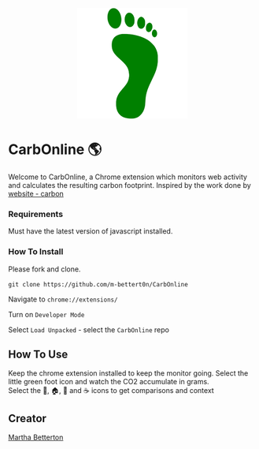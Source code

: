 <p align="center">
  <img src="icon.png">
</p>

# CarbOnline :earth_americas:

Welcome to CarbOnline, a Chrome extension which monitors web activity and calculates the resulting carbon footprint. Inspired by the work done by [website - carbon](websitecarbon.com)

### Requirements

Must have the latest version of javascript installed.


### How To Install

Please fork and clone.

```
git clone https://github.com/m-bettert0n/CarbOnline
```

Navigate to `chrome://extensions/`

Turn on `Developer Mode`

Select `Load Unpacked` - select the `CarbOnline` repo

## How To Use

Keep the chrome extension installed to keep the monitor going. Select the little green foot icon and watch the CO2 accumulate in grams.<br>
Select the :evergreen_tree:, :house:, :car: and :coffee: icons to get comparisons and context

## Creator

[Martha Betterton](https://github.com/m-bettert0n)
